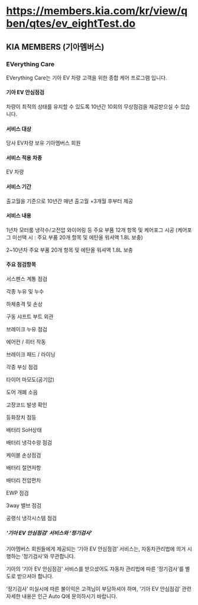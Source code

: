 # https://members.kia.com/kr/view/qben/qtes/ev_eightTest.do

## KIA MEMBERS (기아멤버스)

### EVerything Care

EVerything Care는 기아 EV 차량 고객을 위한 종합 케어 프로그램 입니다.

#### 기아 EV 안심점검

차량이 최적의 상태를 유지할 수 있도록 10년간 10회의 무상점검을 제공받으실 수 있습니다.

#### 서비스 대상

당사 EV차량 보유 기아멤버스 회원

#### 서비스 적용 차종

EV 차량

#### 서비스 기간

출고월을 기준으로 10년간 매년 출고월 +3개월 후부터  제공

#### 서비스 내용

1년차
모터룸 냉각수/고전압 와이어링 등 주요 부품 12개 항목 및 케어포그 시공
(케어포그 미선택 시 : 주요 부품 20개 항목 및 에탄올 워셔액 1.8L 보충)

2~10년차
주요 부품 20개 항목 및 에탄올 워셔액 1.8L 보충

#### 주요 점검항목

서스펜스 계통 점검

각종 누유 및 누수

하체충격 및 손상

구동 샤프트 부트 외관

브레이크 누유 점검

에어컨 / 히터 작동

브레이크 패드 / 라이닝

각종 부싱 점검

타이어 마모도(공기압)

도어 개폐 소음

고장코드 발생 확인

등화장치 점등

배터리 SoH상태

배터리 냉각수량 점검

케이블 손상점검

배터리 절연저항

배터리 전압편차

EWP 점검

3way 밸브 점검

공랭식 냉각시스템 점검

##### ‘기아 EV 안심점검’ 서비스와 ‘정기검사’

기아멤버스 회원들에게 제공되는 ‘기아 EV 안심점검’ 서비스는, 자동차관리법에 의거 시행하는 ‘정기검사’와 무관합니다.

기아의 ‘기아 EV 안심점검’ 서비스를 받으셨어도 자동차 관리법에 따른 ‘정기검사’를 별도로 받으셔야 합니다.

‘정기검사’ 미실시에 따른 불이익은 고객님이 부담하셔야 하며, ‘기아 EV 안심점검’ 관련 자세한 내용은 인근 Auto Q에 문의하시기 바랍니다.